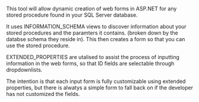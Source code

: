 This tool will allow dynamic creation of web forms in ASP.NET for any stored procedure found in your SQL Server database.

It uses INFORMATION\_SCHEMA views to discover information about your stored procedures and the paramters it contains. (broken down by the databse schema they reside in). This then creates a form so that you can use the stored procedure.

EXTENDED\_PROPERTIES are utalised to assist the process of inputting information in the web forms, so that ID fields are selectable through dropdownlists.

The intention is that each input form is fully customizable using extended properties, but there is alwatys a simple form to fall back on if the developer has not customized the fields.